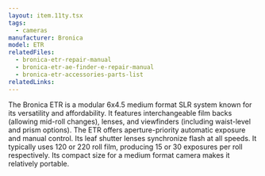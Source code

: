```yaml
---
layout: item.11ty.tsx
tags:
  - cameras
manufacturer: Bronica
model: ETR
relatedFiles:
  - bronica-etr-repair-manual
  - bronica-etr-ae-finder-e-repair-manual
  - bronica-etr-accessories-parts-list
relatedLinks:
---
```


The Bronica ETR is a modular 6x4.5 medium format SLR system known for its versatility and affordability. It features interchangeable film backs (allowing mid-roll changes), lenses, and viewfinders (including waist-level and prism options). The ETR offers aperture-priority automatic exposure and manual control. Its leaf shutter lenses synchronize flash at all speeds. It typically uses 120 or 220 roll film, producing 15 or 30 exposures per roll respectively. Its compact size for a medium format camera makes it relatively portable.
